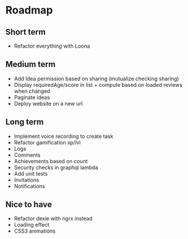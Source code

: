 Roadmap
=======

Short term
----------

- Refactor everything with Loona

Medium term
-----------

- Add Idea permission based on sharing (mutualize checking sharing)
- Display requiredAge/score in list + compute based on loaded reviews when changed
- Paginate ideas
- Deploy website on a new url

Long term
---------

- Implement voice recording to create task
- Refactor gamification xp/lvl
- Logs
- Comments
- Achievements based on count
- Security checks in graphql lambda
- Add unit tests
- Invitations
- Notifications

Nice to have
------------

- Refactor dexie with ngrx instead
- Loading effect
- CSS3 animations
